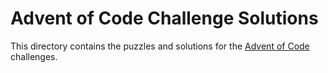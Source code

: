 # Advent of Code Challenge Solutions

This directory contains the puzzles and solutions for the [Advent of Code](https://adventofcode.com/) challenges.
